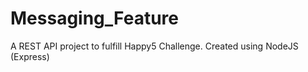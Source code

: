 # Messaging_Feature

A REST API project to fulfill Happy5 Challenge. Created using NodeJS (Express)

